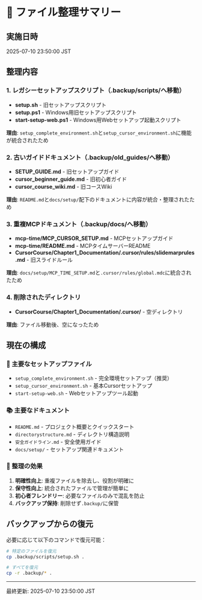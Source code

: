 # 🧹 ファイル整理サマリー

## 実施日時
2025-07-10 23:50:00 JST

## 整理内容

### 1. レガシーセットアップスクリプト（.backup/scripts/へ移動）
- **setup.sh** - 旧セットアップスクリプト
- **setup.ps1** - Windows用旧セットアップスクリプト  
- **start-setup-web.ps1** - Windows用Webセットアップ起動スクリプト

**理由**: `setup_complete_environment.sh`と`setup_cursor_environment.sh`に機能が統合されたため

### 2. 古いガイドドキュメント（.backup/old_guides/へ移動）
- **SETUP_GUIDE.md** - 旧セットアップガイド
- **cursor_beginner_guide.md** - 旧初心者ガイド
- **cursor_course_wiki.md** - 旧コースWiki

**理由**: `README.md`と`docs/setup/`配下のドキュメントに内容が統合・整理されたため

### 3. 重複MCPドキュメント（.backup/docs/へ移動）
- **mcp-time/MCP_CURSOR_SETUP.md** - MCPセットアップガイド
- **mcp-time/README.md** - MCPタイムサーバーREADME
- **CursorCourse/Chapter1_Documentation/.cursor/rules/slidemarprules.md** - 旧スライドルール

**理由**: `docs/setup/MCP_TIME_SETUP.md`と`.cursor/rules/global.mdc`に統合されたため

### 4. 削除されたディレクトリ
- **CursorCourse/Chapter1_Documentation/.cursor/** - 空ディレクトリ

**理由**: ファイル移動後、空になったため

## 現在の構成

### 📁 主要なセットアップファイル
- `setup_complete_environment.sh` - 完全環境セットアップ（推奨）
- `setup_cursor_environment.sh` - 基本Cursorセットアップ
- `start-setup-web.sh` - Webセットアップツール起動

### 📚 主要なドキュメント
- `README.md` - プロジェクト概要とクイックスタート
- `directorystructure.md` - ディレクトリ構造説明
- `安全ガイドライン.md` - 安全使用ガイド
- `docs/setup/` - セットアップ関連ドキュメント

### 🎯 整理の効果
1. **明確性向上**: 重複ファイルを除去し、役割が明確に
2. **保守性向上**: 統合されたファイルで管理が簡単に
3. **初心者フレンドリー**: 必要なファイルのみで混乱を防止
4. **バックアップ保持**: 削除せず`.backup/`に保管

## バックアップからの復元

必要に応じて以下のコマンドで復元可能：

```bash
# 特定のファイルを復元
cp .backup/scripts/setup.sh .

# すべてを復元
cp -r .backup/* .
```

---
最終更新: 2025-07-10 23:50:00 JST 